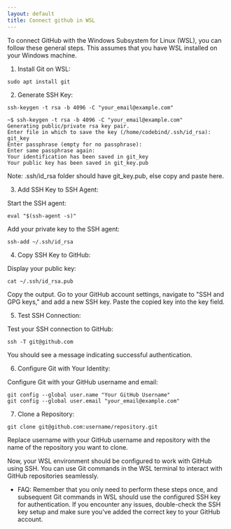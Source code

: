 ```yaml
---
layout: default
title: Connect github in WSL
---
```


To connect GitHub with the Windows Subsystem for Linux (WSL), you can follow these general steps. 
This assumes that you have WSL installed on your Windows machine.

1. Install Git on WSL:
````
sudo apt install git
````

2. Generate SSH Key:
````
ssh-keygen -t rsa -b 4096 -C "your_email@example.com"
````
````
~$ ssh-keygen -t rsa -b 4096 -C "your_email@example.com"
Generating public/private rsa key pair.
Enter file in which to save the key (/home/codebind/.ssh/id_rsa): git_key
Enter passphrase (empty for no passphrase): 
Enter same passphrase again: 
Your identification has been saved in git_key
Your public key has been saved in git_key.pub
````
Note: .ssh/id_rsa folder should have git_key.pub, else copy and paste here.

3. Add SSH Key to SSH Agent:

Start the SSH agent: 
````
eval "$(ssh-agent -s)"
````
Add your private key to the SSH agent: 
````
ssh-add ~/.ssh/id_rsa
````

4. Copy SSH Key to GitHub:

Display your public key: 
````
cat ~/.ssh/id_rsa.pub
````
Copy the output.
Go to your GitHub account settings, navigate to "SSH and GPG keys," and add a new SSH key. Paste the copied key into the key field.

5. Test SSH Connection:

Test your SSH connection to GitHub: 
````
ssh -T git@github.com
````
You should see a message indicating successful authentication.

6. Configure Git with Your Identity:

Configure Git with your GitHub username and email:
````
git config --global user.name "Your GitHub Username"
git config --global user.email "your_email@example.com"
````

7. Clone a Repository:
````
git clone git@github.com:username/repository.git
````

Replace username with your GitHub username and repository with the name of the repository you want to clone.

Now, your WSL environment should be configured to work with GitHub using SSH. You can use Git commands in the WSL terminal to interact with GitHub repositories seamlessly.

- FAQ:
Remember that you only need to perform these steps once, and subsequent Git commands in WSL should use the configured SSH key for authentication. 
If you encounter any issues, double-check the SSH key setup and make sure you've added the correct key to your GitHub account.
